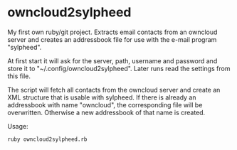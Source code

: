 owncloud2sylpheed
=================

My first own ruby/git project. Extracts email contacts from an owncloud server and creates an addressbook file for use with the e-mail program "sylpheed".

At first start it will ask for the server, path, username and password and store it to "~/.config/owncloud2sylpheed". Later runs read the settings from this file.

The script will fetch all contacts from the owncloud server and create an XML structure that is usable with sylpheed. If there is already an addressbook with name "owncloud", the corresponding file will be overwritten. Otherwise a new addressbook of that name is created.

Usage:

```Shell
ruby owncloud2sylpheed.rb
```